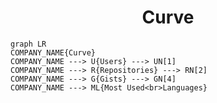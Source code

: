 <h1 align="center">Curve</h1>

```mermaid
graph LR
COMPANY_NAME{Curve}
COMPANY_NAME ---> U{Users} ---> UN[1]
COMPANY_NAME ---> R{Repositories} ---> RN[2]
COMPANY_NAME ---> G{Gists} ---> GN[4]
COMPANY_NAME ---> ML{Most Used<br>Languages}
```
